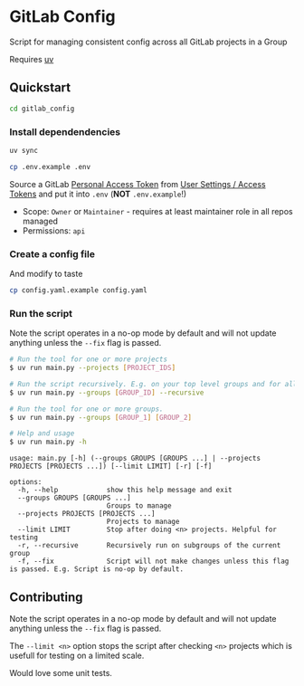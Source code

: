 # GitLab Config

Script for managing consistent config across all GitLab projects in a Group

Requires [uv](https://docs.astral.sh/uv/getting-started/installation/)

## Quickstart

```bash
cd gitlab_config
```

### Install dependendencies

```bash
uv sync
```

```bash
cp .env.example .env
```

Source a GitLab [Personal Access Token](https://docs.gitlab.com/user/profile/personal_access_tokens/) from [User Settings / Access Tokens](https://gitlab.com/-/user_settings/personal_access_tokens/) and put it into `.env` (**NOT** `.env.example`!)

 * Scope: `Owner` or `Maintainer` - requires at least maintainer role in all repos managed
 * Permissions: `api`

### Create a config file
And modify to taste

```bash
cp config.yaml.example config.yaml
```

### Run the script

Note the script operates in a no-op mode by default and will not update anything unless the `--fix` flag is passed.

```bash
# Run the tool for one or more projects
$ uv run main.py --projects [PROJECT_IDS]

# Run the script recursively. E.g. on your top level groups and for all subgroups
$ uv run main.py --groups [GROUP_ID] --recursive

# Run the tool for one or more groups.
$ uv run main.py --groups [GROUP_1] [GROUP_2]

# Help and usage
$ uv run main.py -h
```

```
usage: main.py [-h] (--groups GROUPS [GROUPS ...] | --projects PROJECTS [PROJECTS ...]) [--limit LIMIT] [-r] [-f]

options:
  -h, --help            show this help message and exit
  --groups GROUPS [GROUPS ...]
                        Groups to manage
  --projects PROJECTS [PROJECTS ...]
                        Projects to manage
  --limit LIMIT         Stop after doing <n> projects. Helpful for testing
  -r, --recursive       Recursively run on subgroups of the current group
  -f, --fix             Script will not make changes unless this flag is passed. E.g. Script is no-op by default.
```

## Contributing

Note the script operates in a no-op mode by default and will not update anything unless the `--fix` flag is passed.

The `--limit <n>` option stops the script after checking `<n>` projects which is usefull for testing on a limited scale.

Would love some unit tests.

